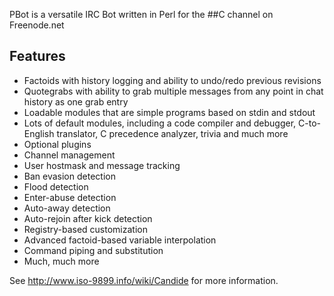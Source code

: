 PBot is a versatile IRC Bot written in Perl for the ##C channel on Freenode.net

Features
--------

* Factoids with history logging and ability to undo/redo previous revisions
* Quotegrabs with ability to grab multiple messages from any point in chat history as one grab entry
* Loadable modules that are simple programs based on stdin and stdout
* Lots of default modules, including a code compiler and debugger, C-to-English translator, C precedence analyzer, trivia and much more
* Optional plugins
* Channel management
* User hostmask and message tracking
* Ban evasion detection
* Flood detection
* Enter-abuse detection
* Auto-away detection
* Auto-rejoin after kick detection
* Registry-based customization
* Advanced factoid-based variable interpolation
* Command piping and substitution
* Much, much more

See http://www.iso-9899.info/wiki/Candide for more information.

